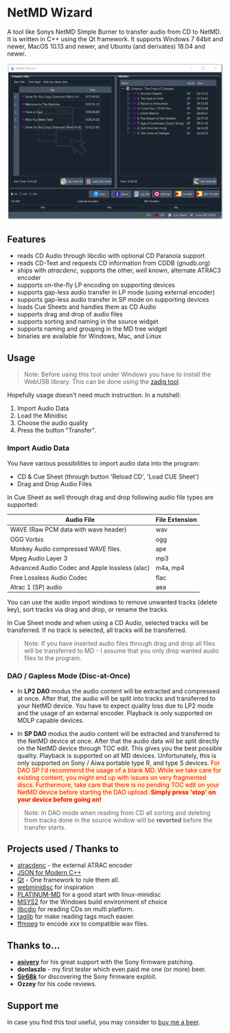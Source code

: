 # NetMD Wizard
A tool like Sonys NetMD Simple Burner to transfer audio from CD to NetMD. It is written in C++ using the Qt framework.
It supports Windows 7 64bit and newer, MacOS 10.13 and newer, and Ubuntu (and derivates) 18.04 and newer.

![cd2netmd_gui](https://github.com/Jo2003/cd2netmd_gui/blob/main/help/complete_view.png?raw=true)

## Features ##

- reads CD Audio through libcdio with optional CD Paranoia support
- reads CD-Text and requests CD information from CDDB (gnudb.org)
- ships with *atracdenc*, supports the other, *well known*, alternate ATRAC3 encoder
- supports on-the-fly LP encoding on supporting devices
- supports gap-less audio transfer in LP mode (using external encoder)
- supports gap-less audio transfer in SP mode on supporting devices
- loads Cue Sheets and handles them as CD Audio
- supports drag and drop of audio files
- supports sorting and naming in the source widget
- supports naming and grouping in the MD tree widget
- binaries are available for Windows, Mac, and Linux

## Usage ##

> Note: Before using this tool under Windows you have to install the WebUSB library. This can be done using the [zadig tool](https://zadig.akeo.ie/).

Hopefully usage doesn't need much instruction. In a nutshell:

1. Import Audio Data
2. Load the Minidisc
3. Choose the audio quality
4. Press the button "Transfer".

### Import Audio Data

You have various possibilities to import audio data into the program:

- CD & Cue Sheet (through button 'Reload CD', 'Load CUE Sheet')
- Drag and Drop Audio Files
  

In Cue Sheet as well through drag and drop following audio file types are supported:

| Audio File                                     | File Extension |
| ---------------------------------------------- | -------------- |
| WAVE (Raw PCM data with wave header)           | wav            |
| OGG Vorbis                                     | ogg            |
| Monkey Audio compressed WAVE files.            | ape            |
| Mpeg Audio Layer 3                             | mp3            |
| Advanced Audio Codec and Apple lossless (alac) | m4a, mp4       |
| Free Lossless Audio Codec                      | flac           |
| Atrac 1 (SP) audio                             | aea            |

You can use the audio import windows to remove unwanted tracks (delete key), sort tracks via drag and drop, or rename the tracks.

In Cue Sheet mode and when using a CD Audio, selected tracks will be transferred. If no track is selected, all tracks will be transferred. 

> Note: If you have inserted audio files through drag and drop all files will be transferred to MD - I assume that you only drop wanted audio files to the program. 

### DAO / Gapless Mode (Disc-at-Once) ###

 * In **LP2 DAO** modus the audio content will be extracted and compressed at once.  After that, the audio will be split into tracks and transferred to your NetMD device. You have to expect quality loss  due to LP2 mode and the usage of an external encoder. Playback is only supported on MDLP capable devices.

 * In **SP DAO** modus the audio content will be extracted and transferred to the NetMD device at once. After that the audio data will be split directly on the NetMD device through TOC edit. This gives you the best possible quality. Playback is supported on all MD devices. Unfortunately, this is only supported on Sony / Aiwa portable type R, and type S devices.
<span style='color:red; background-color: #fff6d1'>For DAO SP I'd recommend the usage of a blank MD. While we take care for existing content, you might end up with issues on very fragmented discs. Furthermore, take care that there is no pending TOC edit on your NetMD device before starting the DAO upload. <b>Simply press 'stop' on your device  before going on!</b></span>

> Note: In DAO mode when reading from CD all sorting and deleting from tracks done in the source window will be **reverted** before the transfer starts.

## Projects used / Thanks to ##
- [atracdenc](https://github.com/dcherednik/atracdenc) - the external ATRAC encoder
- [JSON for Modern C++](https://github.com/nlohmann/json)
- [Qt](https://qt.io) - One framework to rule them all.
- [webminidisc](https://github.com/cybercase/webminidisc) for inspiration
- [PLATINUM-MD](https://github.com/gavinbenda/platinum-md) for a good start with linux-minidisc
- [MSYS2](https://www.msys2.org/) for the Windows build environment of choice
- [libcdio](https://www.gnu.org/software/libcdio/) for reading CDs on multi platform.
- [taglib](https://taglib.org/) for make reading tags much easier.
- [ffmpeg](https://www.ffmpeg.org/) to encode _xxx_ to compatible wav files. 

## Thanks to... 
* [**asivery**](https://www.reddit.com/user/asivery/) for his great support with the Sony firmware patching.
* **donlaszlo** - my first tester which even paid me one (or more) beer.
* [**Sir68k**](https://www.reddit.com/u/Sir68k/) for discovering the Sony firmware exploit.
* **Ozzey** for his code reviews.


## Support me ##
In case you find this tool useful, you may consider to [buy me a beer](https://paypal.me/Jo2003).
